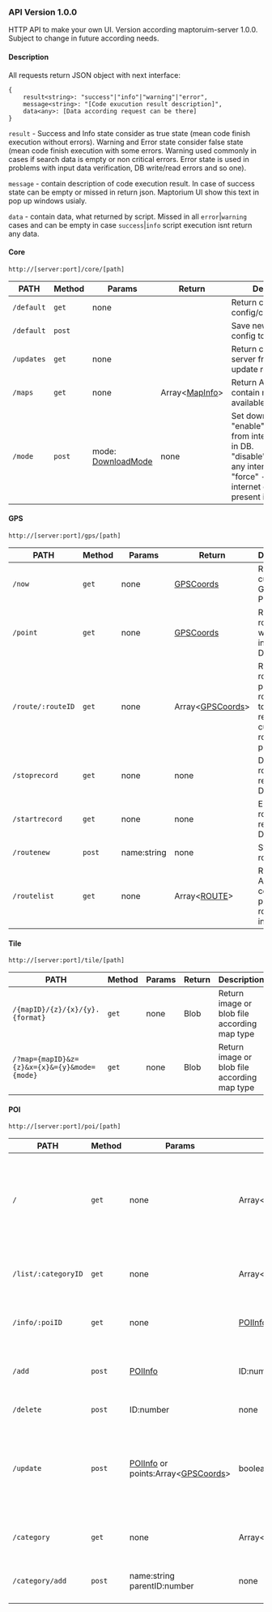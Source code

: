 ### API Version 1.0.0

HTTP API to make your own UI. Version according maptoruim-server 1.0.0. Subject to change in future according needs.

#### Description

All requests return JSON object with next interface:

```
{
    result<string>: "success"|"info"|"warning"|"error",
    message<string>: "[Code exucution result description]",
    data<any>: [Data according request can be there]
}
```
`result` - Success and Info state consider as true state (mean code finish execution without errors). Warning and Error state consider false state (mean code finish execution with some errors. Warning used commonly in cases if search data is empty or non critical errors. Error state is used in problems with input data verification, DB write/read errors and so one).

`message` - contain description of code execution result. In case of success state can be empty or missed in return json. Maptorium UI show this text in pop up windows usialy.

`data` - contain data, what returned by script. Missed in all `error`|`warning` cases and can be empty in case `success`|`info` script execution isnt return any data. 

#### Core

`http://[server:port]/core/[path]`

| PATH | Method | Params | Return | Description |
|-|-|-|-|-|
| `/default` | `get` | none | <DefaultConfig>| Return content of config/config.user.json |
| `/default` | `post` | | | Save new default config to server |
| `/updates` | `get` | none | | Return changes on server from last update request|
| `/maps` | `get` | none | Array<[MapInfo](./INTERFACES.md#mapinfo)> | Return Array what contain maps info available on server |
| `/mode` | `post` | mode: [DownloadMode](./ENUM.md#downloadmode) | none | Set download mode. <br>"enable" - get tiles from internet if missed in DB.<br>"disable" - prohibit any internet activity.<br>"force" - get tiles from internet even they are present in DB.|

#### GPS

`http://[server:port]/gps/[path]`

| PATH | Method | Params | Return | Description |
|-|-|-|-|-|
| `/now` | `get` | none | [GPSCoords](./INTERFACES.md#gpscoords) | Return current GPS Position |
| `/point` | `get` | none | [GPSCoords](./INTERFACES.md#gpscoords) | Return last route point what was inserted in DB. |
| `/route/:routeID` | `get` | none | Array<[GPSCoords](./INTERFACES.md#gpscoords)> | Return route points. If routeID set to 0 - return current route points. |
| `/stoprecord` | `get` | none | none | Disable route points record to DB. |
| `/startrecord` | `get` | none | none | Enable route points record to DB. |
| `/routenew` | `post` | name:string | none | Start new route |
| `/routelist` | `get` | none | Array<[ROUTE](./INTERFACES.md#route)> | Return Array what contain previous routes information. |

#### Tile

`http://[server:port]/tile/[path]`

| PATH | Method | Params | Return | Description |
|-|-|-|-|-|
| `/{mapID}/{z}/{x}/{y}.{format}` | `get` | none | Blob | Return image or blob file according map type |
| `/?map={mapID}&z={z}&x={x}&={y}&mode={mode}` | `get` | none | Blob | Return image or blob file according map type |

#### POI

`http://[server:port]/poi/[path]`

| PATH | Method | Params | Return | Description |
|-|-|-|-|-|
| `/` | `get` | none | Array<[POIInfo](./INTERFACES.md#poiinfo)> | Return Array what contain ALL POI in DB. Can be big data ammount, use with careful |
| `/list/:categoryID` | `get` | none | Array<[POIInfo](./INTERFACES.md#poiinfo)> | Return POIs what included in specified category |
| `/info/:poiID` | `get` | none | [POIInfo](./INTERFACES.md#poiinfo) | Return all data about POI by poiID |
| `/add` | `post` | [POIInfo](./INTERFACES.md#poiinfo) | ID:number | Add POI to database and return inserted POI ID |
| `/delete` | `post` | ID:number | none | Delete POI from DB |
| `/update` | `post` | [POIInfo](./INTERFACES.md#poiinfo) or <br>points:Array<[GPSCoords](./INTERFACES.md#gpscoords)> | boolean | Update POI in DB. Possible to send only `points` to update GPS coords instead of properties. |
| `/category` | `get` | none | Array<[POICategory](./INTERFACES.md#poicategory)> | Return Array contain POI categories |
| `/category/add` | `post` | name:string <br> parentID:number | none | Add new POI category to DB |